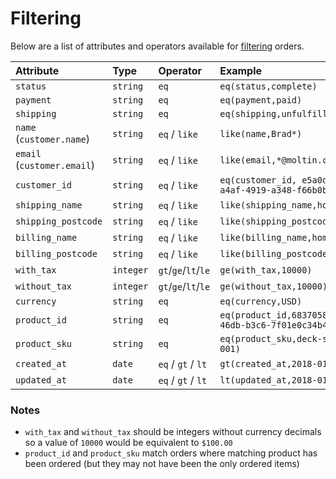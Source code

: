 # Filtering

Below are a list of attributes and operators available for [filtering](../../basics/filtering/) orders.

| **Attribute** | **Type** | **Operator** | **Example** |
| :--- | :--- | :--- | :--- |
| `status` | `string` | `eq` | `eq(status,complete)` |
| `payment` | `string` | `eq` | `eq(payment,paid)` |
| `shipping` | `string` | `eq` | `eq(shipping,unfulfilled)` |
| `name` \(`customer.name`\) | `string` | `eq` / `like` | `like(name,Brad*)` |
| `email` \(`customer.email`\) | `string` | `eq` / `like` | `like(email,*@moltin.com)` |
| `customer_id` | `string` | `eq` / `like` | `eq(customer_id, e5a0d684-a4af-4919-a348-f66b0b4955e0)` |
| `shipping_name` | `string` | `eq` / `like` | `like(shipping_name,home)` |
| `shipping_postcode` | `string` | `eq` / `like` | `like(shipping_postcode,117*)` |
| `billing_name` | `string` | `eq` / `like` | `like(billing_name,home)` |
| `billing_postcode` | `string` | `eq` / `like` | `like(billing_postcode,117*)` |
| `with_tax` | `integer` | `gt`/`ge`/`lt`/`le` | `ge(with_tax,10000)` |
| `without_tax` | `integer` | `gt`/`ge`/`lt`/`le` | `ge(without_tax,10000)` |
| `currency` | `string` | `eq` | `eq(currency,USD)` |
| `product_id` | `string` | `eq` | `eq(product_id,6837058c-ae42-46db-b3c6-7f01e0c34b40)` |
| `product_sku` | `string` | `eq` | `eq(product_sku,deck-shoe-001)` |
| `created_at` | `date` | `eq` / `gt` / `lt` | `gt(created_at,2018-01-01)` |
| `updated_at` | `date` | `eq` / `gt` / `lt` | `lt(updated_at,2018-01-01)` |

### **Notes**

* `with_tax` and `without_tax` should be integers without currency decimals so a value of `10000` would be equivalent to `$100.00`
* `product_id` and `product_sku` match orders where matching product has been ordered \(but they may not have been the only ordered items\)

